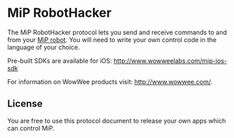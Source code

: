 MiP RobotHacker
===============

The MiP RobotHacker protocol lets you send and receive commands to and from your [MiP robot](http://www.meetmip.com). You will need to write your own control code in the language of your choice.

Pre-built SDKs are available for iOS: http://www.wowweelabs.com/mip-ios-sdk

For information on WowWee products visit: http://www.wowwee.com/.

License
-----------------------------------------------

You are free to use this protocol document to release your own apps which can control MiP.